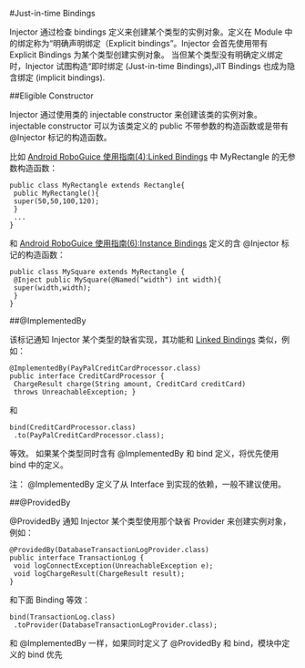 #Just-in-time Bindings

Injector 通过检查 bindings 定义来创建某个类型的实例对象。定义在 Module 中的绑定称为“明确声明绑定（Explicit bindings”。Injector 会首先使用带有 Explicit Bindings 为某个类型创建实例对象。 当但某个类型没有明确定义绑定时，Injector 试图构造“即时绑定 (Just-in-time Bindings),JIT Bindings 也成为隐含绑定 (implicit bindings).

##Eligible Constructor

Injector 通过使用类的 injectable constructor 来创建该类的实例对象。injectable constructor 可以为该类定义的 public 不带参数的构造函数或是带有 @Injector 标记的构造函数。

比如 [Android RoboGuice 使用指南(4):Linked Bindings](http://www.imobilebbs.com/wordpress/archives/2537?p=2503) 中 MyRectangle 的无参数构造函数：

```
public class MyRectangle extends Rectangle{
 public MyRectangle(){
 super(50,50,100,120);
 }
 ...
}

```

和 [Android RoboGuice 使用指南(6):Instance Bindings](http://www.imobilebbs.com/wordpress/archives/2537?p=2517) 定义的含 @Injector 标记的构造函数：

```
public class MySquare extends MyRectangle {
 @Inject public MySquare(@Named("width") int width){
 super(width,width);
 }
}

```

##@ImplementedBy

该标记通知 Injector 某个类型的缺省实现，其功能和 [Linked Bindings](http://www.imobilebbs.com/wordpress/?p=2503) 类似，例如：

```
@ImplementedBy(PayPalCreditCardProcessor.class)
public interface CreditCardProcessor {
 ChargeResult charge(String amount, CreditCard creditCard)
 throws UnreachableException; }

```

和

```
bind(CreditCardProcessor.class)
 .to(PayPalCreditCardProcessor.class);

```

等效。 如果某个类型同时含有 @ImplementedBy 和 bind 定义，将优先使用 bind 中的定义。

注： @ImplementedBy 定义了从 Interface 到实现的依赖，一般不建议使用。

##@ProvidedBy

@ProvidedBy 通知 Injector 某个类型使用那个缺省 Provider 来创建实例对象，例如：

```
@ProvidedBy(DatabaseTransactionLogProvider.class)
public interface TransactionLog {
 void logConnectException(UnreachableException e);
 void logChargeResult(ChargeResult result);
}

```

和下面 Binding 等效：

```
bind(TransactionLog.class)
 .toProvider(DatabaseTransactionLogProvider.class);

```

和 @ImplementedBy 一样，如果同时定义了 @ProvidedBy 和 bind，模块中定义的 bind 优先